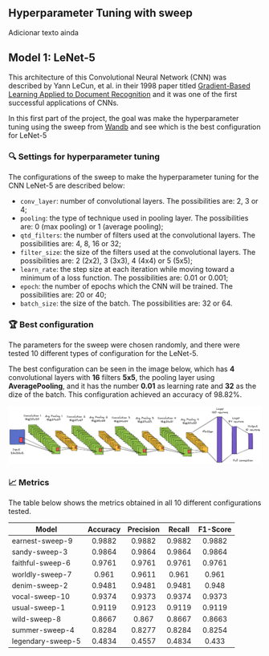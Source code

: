 ## Hyperparameter Tuning with sweep

Adicionar texto ainda

## Model 1: LeNet-5

This architecture of this Convolutional Neural Network (CNN) was described by Yann LeCun, et al. in their 1998 paper titled [Gradient-Based Learning Applied to Document Recognition](https://ieeexplore.ieee.org/document/726791) and it was one of the first successful applications of CNNs.

In this first part of the project, the goal was make the hyperparameter tuning using the sweep from [Wandb](https://wandb.ai) and see which is the best configuration for LeNet-5

### :mag: Settings for hyperparameter tuning 

The configurations of the sweep to make the hyperparameter tuning for the CNN LeNet-5 are described below:
*  `conv_layer`: number of convolutional layers. The possibilities are: 2, 3 or 4;
*  `pooling`: the type of technique used in pooling layer. The possibilities are: 0 (max pooling) or 1 (average pooling);
*  `qtd_filters`: the number of filters used at the convolutional layers. The possibilities are: 4, 8, 16 or 32;
*  `filter_size`: the size of the filters used at the convolutional layers. The possibilities are: 2 (2x2), 3 (3x3), 4 (4x4) or 5 (5x5);
*  `learn_rate`: the step size at each iteration while moving toward a minimum of a loss function. The possibilities are: 0.01 or 0.001;
*  `epoch`: the number of epochs which the CNN will be trained. The possibilities are: 20 or 40;
*  `batch_size`: the size of the batch. The possibilities are: 32 or 64.

### :trophy: Best configuration

The parameters for the sweep were chosen randomly, and there were tested 10 different types of configuration for the LeNet-5.

The best configuration can be seen in the image below, which has __4__ convolutional layers with __16__ filters __5x5__, the pooling layer using __AveragePooling__, and it has the number __0.01__ as learning rate and __32__ as the dize of the batch. This configuration achieved an accuracy of 98.82%.

![image info](./images/lenet-modelo.png)

### :chart_with_upwards_trend: Metrics

The table below shows the metrics obtained in all 10 different configurations tested.

Model                         |Accuracy|Precision|Recall|F1-Score
------------------------------|:--------:|:---------:|:------:|:--------:
earnest-sweep-9               | 0.9882   | 0.9882    | 0.9882 | 0.9882
sandy-sweep-3                 | 0.9864   | 0.9864    | 0.9864 | 0.9864 
faithful-sweep-6              | 0.9761   | 0.9761    | 0.9761 | 0.9761 
worldly-sweep-7               | 0.961    | 0.9611    | 0.961  | 0.961
denim-sweep-2                 | 0.9481   | 0.9481    | 0.9481 | 0.948
vocal-sweep-10                | 0.9374   | 0.9373    | 0.9374 | 0.9373
usual-sweep-1                 | 0.9119   | 0.9123    | 0.9119 | 0.9119
wild-sweep-8                  | 0.8667   | 0.867     | 0.8667 | 0.8663
summer-sweep-4                | 0.8284   | 0.8277    | 0.8284 | 0.8254
legendary-sweep-5             | 0.4834   | 0.4557    | 0.4834 | 0.433
